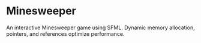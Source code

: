 # Minesweeper
An interactive Minesweeper game using SFML. Dynamic memory allocation, pointers, and references optimize performance.
